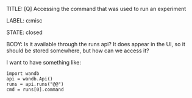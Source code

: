 TITLE:
[Q] Accessing the command that was used to run an experiment

LABEL:
c:misc

STATE:
closed

BODY:
Is it available through the runs api?
It does appear in the UI, so it should be stored somewhere, but how can we access it?

I want to have something like:
```
import wandb
api = wandb.Api()
runs = api.runs("@@")
cmd = runs[0].command
```

